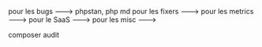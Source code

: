 pour les bugs ---> phpstan, php md
pour les fixers --->
pour les metrics --->
pour le SaaS --->
pour les misc --->

composer audit